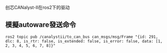 创芯CANalyst-II在ros2下的驱动

## 模擬autoware發送命令
```
ros2 topic pub /canalystii/to_can_bus can_msgs/msg/Frame "{id: 291, dlc: 8, is_rtr: false, is_extended: false, is_error: false, data: [1, 2, 3, 4, 5, 6, 7, 8]}"
```
